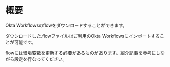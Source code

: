# 概要

Okta Workflowsのflowをダウンロードすることができます。

ダウンロードした.flowファイルはご利用のOkta Workflowsにインポートすることが可能です。

flowには環境変数を更新する必要があるものがあります。紹介記事を参考にしながら設定を行なってください。
